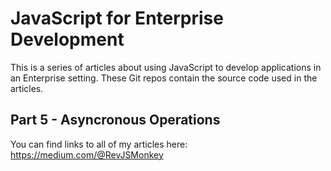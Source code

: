 # JavaScript for Enterprise Development

This is a series of articles about using JavaScript to develop applications in an Enterprise setting. These Git repos
contain the source code used in the articles.

## Part 5 - Asyncronous Operations

You can find links to all of my articles here:
https://medium.com/@RevJSMonkey
